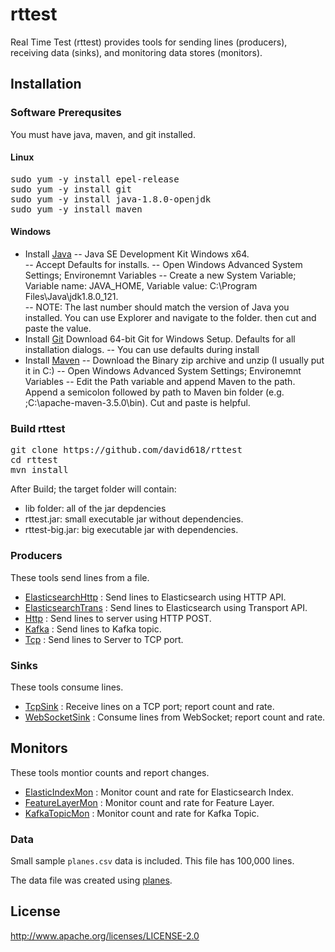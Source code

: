 # rttest

Real Time Test (rttest) provides tools for sending lines (producers), receiving data (sinks), and monitoring data stores (monitors). 


## Installation

### Software Prerequsites

You must have java, maven, and git installed. 

#### Linux 
<pre>
sudo yum -y install epel-release
sudo yum -y install git
sudo yum -y install java-1.8.0-openjdk
sudo yum -y install maven
</pre>

#### Windows 
- Install [Java](http://www.oracle.com/technetwork/java/javase/downloads/jdk8-downloads-2133151.html) 
  -- Java SE Development Kit Windows x64.  
  -- Accept Defaults for installs.
  -- Open Windows Advanced System Settings; Environemnt Variables
  -- Create a new System Variable; Variable name: JAVA_HOME, Variable value: C:\Program Files\Java\jdk1.8.0_121.  
  -- NOTE: The last number should match the version of Java you installed. You can use Explorer and navigate to the folder. then cut and paste the value.
- Install [Git](https://git-scm.com/download/win) Download 64-bit Git for Windows Setup. Defaults for all installation dialogs. 
  -- You can use defaults during install
- Install [Maven](https://maven.apache.org/download.cgi)
  -- Download the Binary zip archive and unzip (I usually put it in C:\) 
  -- Open Windows Advanced System Settings; Environemnt Variables
  -- Edit the Path variable and append Maven to the path. Append a semicolon followed by path to Maven bin folder (e.g. ;C:\apache-maven-3.5.0\bin).  Cut and paste is helpful.

### Build rttest

<pre>
git clone https://github.com/david618/rttest
cd rttest
mvn install 
</pre>

After Build; the target folder will contain:
- lib folder: all of the jar depdencies
- rttest.jar: small executable jar without dependencies.
- rttest-big.jar: big executable jar with dependencies.

### Producers
These tools send lines from a file.
- [ElasticsearchHttp](./docs/ElasticsearchHttp.md) : Send lines to Elasticsearch using HTTP API.
- [ElasticsearchTrans](./docs/ElasticsearchTrans.md) : Send lines to Elasticsearch using Transport API.
- [Http](./docs/Http.md) : Send lines to server using HTTP POST.
- [Kafka](./docs/Kafka.md) : Send lines to Kafka topic.
- [Tcp](./docs/Tcp.md) : Send lines to Server to TCP port.

### Sinks
These tools consume lines.
- [TcpSink](./docs/TcpSink.md) : Receive lines on a TCP port; report count and rate.
- [WebSocketSink](.docs/WebSocketSink.md) : Consume lines from WebSocket; report count and rate.

## Monitors
These tools montior counts and report changes.
- [ElasticIndexMon](./docs/ElasticIndexMon.md) : Monitor count and rate for Elasticsearch Index.
- [FeatureLayerMon](./docs/FeatureLayerMon.md) : Monitor count and rate for Feature Layer.
- [KafkaTopicMon](./docs/KafkaTopicMon.md) : Monitor count and rate for Kafka Topic.


### Data

Small sample `planes.csv` data is included.  This file has 100,000 lines.

The data file was created using [planes](https://github.com/david618/planes). 



## License

http://www.apache.org/licenses/LICENSE-2.0 




